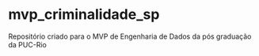 # mvp_criminalidade_sp
Repositório criado para o MVP de Engenharia de Dados da pós graduação da PUC-Rio
